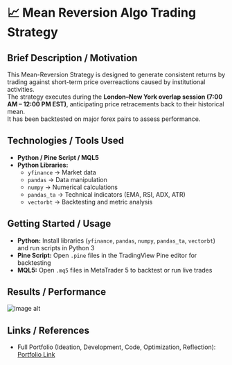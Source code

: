 # 📈 Mean Reversion Algo Trading Strategy

## Brief Description / Motivation
This Mean-Reversion Strategy is designed to generate consistent returns by trading against short-term price overreactions caused by institutional activities.  
The strategy executes during the **London–New York overlap session (7:00 AM – 12:00 PM EST)**, anticipating price retracements back to their historical mean.  
It has been backtested on major forex pairs to assess performance.

## Technologies / Tools Used
- **Python / Pine Script / MQL5**  
- **Python Libraries:**  
  - `yfinance` → Market data  
  - `pandas` → Data manipulation  
  - `numpy` → Numerical calculations  
  - `pandas_ta` → Technical indicators (EMA, RSI, ADX, ATR)  
  - `vectorbt` → Backtesting and metric analysis  

## Getting Started / Usage
- **Python:** Install libraries (`yfinance`, `pandas`, `numpy`, `pandas_ta`, `vectorbt`) and run scripts in Python 3  
- **Pine Script:** Open `.pine` files in the TradingView Pine editor for backtesting  
- **MQL5:** Open `.mq5` files in MetaTrader 5 to backtest or run live trades  

## Results / Performance
![image alt]()
## Links / References
- Full Portfolio (Ideation, Development, Code, Optimization, Reflection):  
[Portfolio Link](https://docs.google.com/document/d/1NklvukPeGrMNjmrSPWzegBdigwNDbJ0vd90vO3n9wXQ/)
